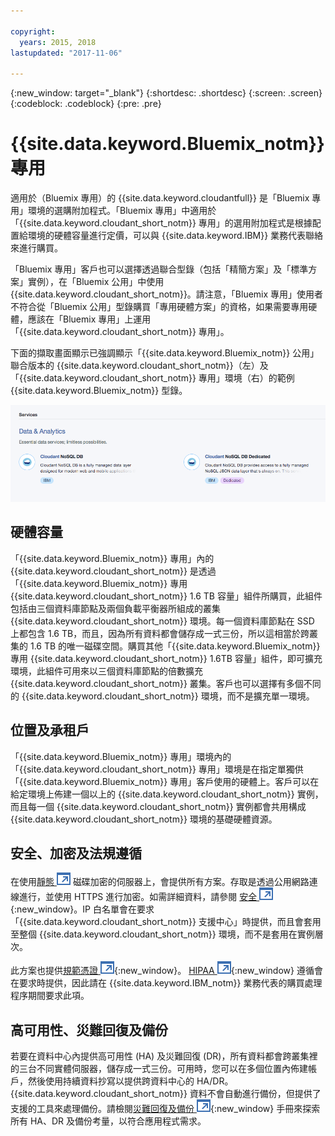 ```yaml
---

copyright:
  years: 2015, 2018
lastupdated: "2017-11-06"

---
```


{:new_window: target="_blank"}
{:shortdesc: .shortdesc}
{:screen: .screen}
{:codeblock: .codeblock}
{:pre: .pre}

<!-- Acrolinx: 2017-02-23 -->

# {{site.data.keyword.Bluemix_notm}} 專用

適用於（Bluemix 專用）的 {{site.data.keyword.cloudantfull}} 是「Bluemix 專用」環境的選購附加程式。「Bluemix 專用」中適用於「{{site.data.keyword.cloudant_short_notm}} 專用」的選用附加程式是根據配置給環境的硬體容量進行定價，可以與 {{site.data.keyword.IBM}} 業務代表聯絡來進行購買。  

「Bluemix 專用」客戶也可以選擇透過聯合型錄（包括「精簡方案」及「標準方案」實例），在「Bluemix 公用」中使用 {{site.data.keyword.cloudant_short_notm}}。請注意，「Bluemix 專用」使用者不符合從「Bluemix 公用」型錄購買「專用硬體方案」的資格，如果需要專用硬體，應該在「Bluemix 專用」上運用「{{site.data.keyword.cloudant_short_notm}} 專用」。   

下面的擷取畫面顯示已強調顯示「{{site.data.keyword.Bluemix_notm}} 公用」聯合版本的 {{site.data.keyword.cloudant_short_notm}}（左）及「{{site.data.keyword.cloudant_short_notm}} 專用」環境（右）的範例 {{site.data.keyword.Bluemix_notm}} 型錄。  

![{{site.data.keyword.cloudant_short_notm}} 型錄](../images/bluemix_catalog.png)

## 硬體容量 

「{{site.data.keyword.Bluemix_notm}} 專用」內的 {{site.data.keyword.cloudant_short_notm}} 是透過「{{site.data.keyword.Bluemix_notm}} 專用 {{site.data.keyword.cloudant_short_notm}} 1.6 TB 容量」組件所購買，此組件包括由三個資料庫節點及兩個負載平衡器所組成的叢集 {{site.data.keyword.cloudant_short_notm}} 環境。每一個資料庫節點在 SSD 上都包含 1.6 TB，而且，因為所有資料都會儲存成一式三份，所以這相當於跨叢集的 1.6 TB 的唯一磁碟空間。購買其他「{{site.data.keyword.Bluemix_notm}} 專用 {{site.data.keyword.cloudant_short_notm}} 1.6TB 容量」組件，即可擴充環境，此組件可用來以三個資料庫節點的倍數擴充 {{site.data.keyword.cloudant_short_notm}} 叢集。客戶也可以選擇有多個不同的 {{site.data.keyword.cloudant_short_notm}} 環境，而不是擴充單一環境。

## 位置及承租戶 

「{{site.data.keyword.Bluemix_notm}} 專用」環境內的「{{site.data.keyword.cloudant_short_notm}} 專用」環境是在指定單獨供「{{site.data.keyword.Bluemix_notm}} 專用」客戶使用的硬體上。客戶可以在給定環境上佈建一個以上的 {{site.data.keyword.cloudant_short_notm}} 實例，而且每一個 {{site.data.keyword.cloudant_short_notm}} 實例都會共用構成 {{site.data.keyword.cloudant_short_notm}} 環境的基礎硬體資源。 

## 安全、加密及法規遵循 

在使用[靜態 ![外部鏈結圖示](../images/launch-glyph.svg "外部鏈結圖示")](https://en.wikipedia.org/wiki/Data_at_rest) 磁碟加密的伺服器上，會提供所有方案。存取是透過公用網路連線進行，並使用 HTTPS 進行加密。如需詳細資料，請參閱 [ 安全 ![外部鏈結圖示](../images/launch-glyph.svg "外部鏈結圖示")](https://console.bluemix.net/docs/services/Cloudant/offerings/security.html#security){:new_window}。IP 白名單會在要求「{{site.data.keyword.cloudant_short_notm}} 支援中心」時提供，而且會套用至整個 {{site.data.keyword.cloudant_short_notm}} 環境，而不是套用在實例層次。 

此方案也提供[規範憑證 ![外部鏈結圖示](../images/launch-glyph.svg "外部鏈結圖示")](https://console.bluemix.net/docs/services/Cloudant/offerings/compliance.html#cloudant-security-compliance){:new_window}。
[HIPAA ![外部鏈結圖示](../images/launch-glyph.svg "外部鏈結圖示")](https://en.wikipedia.org/wiki/Health_Insurance_Portability_and_Accountability_Act){:new_window} 遵循會在要求時提供，因此請在 {{site.data.keyword.IBM_notm}} 業務代表的購買處理程序期間要求此項。 

## 高可用性、災難回復及備份 

若要在資料中心內提供高可用性 (HA) 及災難回復 (DR)，所有資料都會跨叢集裡的三台不同實體伺服器，儲存成一式三份。可用時，您可以在多個位置內佈建帳戶，然後使用持續資料抄寫以提供跨資料中心的 HA/DR。{{site.data.keyword.cloudant_short_notm}} 資料不會自動進行備份，但提供了支援的工具來處理備份。請檢閱[災難回復及備份 ![外部鏈結圖示](../images/launch-glyph.svg "外部鏈結圖示")](https://console.bluemix.net/docs/services/Cloudant/guides/disaster-recovery-and-backup.html#disaster-recovery-and-backup){:new_window} 手冊來探索所有 HA、DR 及備份考量，以符合應用程式需求。
